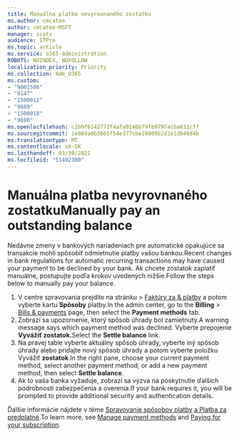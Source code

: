 ```yaml
---
title: Manuálna platba nevyrovnaného zostatku
ms.author: cmcatee
author: cmcatee-MSFT
manager: scotv
audience: ITPro
ms.topic: article
ms.service: o365-administration
ROBOTS: NOINDEX, NOFOLLOW
localization_priority: Priority
ms.collection: Adm_O365
ms.custom:
- "9001506"
- "9147"
- "1500012"
- "9689"
- "1500018"
- "9690"
ms.openlocfilehash: c2b9f6142772f4afa9146b79fb9797acba611cff
ms.sourcegitcommit: 1e00da0b3665f54e377cbe28809b2d1e1db4bd4b
ms.translationtype: MT
ms.contentlocale: sk-SK
ms.lasthandoff: 03/30/2021
ms.locfileid: "51492300"
---
```

# <a name="manually-pay-an-outstanding-balance"></a><span data-ttu-id="7f05e-102">Manuálna platba nevyrovnaného zostatku</span><span class="sxs-lookup"><span data-stu-id="7f05e-102">Manually pay an outstanding balance</span></span>

<span data-ttu-id="7f05e-103">Nedávne zmeny v bankových nariadeniach pre automatické opakujúce sa transakcie mohli spôsobiť odmietnutie platby vašou bankou.</span><span class="sxs-lookup"><span data-stu-id="7f05e-103">Recent changes in bank regulations for automatic recurring transactions may have caused your payment to be declined by your bank.</span></span> <span data-ttu-id="7f05e-104">Ak chcete zostatok zaplatiť manuálne, postupujte podľa krokov uvedených nižšie.</span><span class="sxs-lookup"><span data-stu-id="7f05e-104">Follow the steps below to manually pay your balance.</span></span>

1. <span data-ttu-id="7f05e-105">V centre spravovania prejdite na stránku  >  [Faktúry za & platby](https://go.microsoft.com/fwlink/p/?linkid=2018806) a potom vyberte kartu **Spôsoby** platby.</span><span class="sxs-lookup"><span data-stu-id="7f05e-105">In the admin center, go to the **Billing** > [Bills & payments](https://go.microsoft.com/fwlink/p/?linkid=2018806) page, then select the **Payment methods** tab.</span></span>
2. <span data-ttu-id="7f05e-106">Zobrazí sa upozornenie, ktorý spôsob úhrady bol zamietnutý.</span><span class="sxs-lookup"><span data-stu-id="7f05e-106">A warning message says which payment method was declined.</span></span> <span data-ttu-id="7f05e-107">Vyberte prepojenie **Vyvážiť zostatok.**</span><span class="sxs-lookup"><span data-stu-id="7f05e-107">Select the **Settle balance** link.</span></span>
3. <span data-ttu-id="7f05e-108">Na pravej table vyberte aktuálny spôsob úhrady, vyberte iný spôsob úhrady alebo pridajte nový spôsob úhrady a potom vyberte položku Vyvážiť **zostatok**.</span><span class="sxs-lookup"><span data-stu-id="7f05e-108">In the right pane, choose your current payment method, select another payment method, or add a new payment method, then select **Settle balance**.</span></span>
4. <span data-ttu-id="7f05e-109">Ak to vaša banka vyžaduje, zobrazí sa výzva na poskytnutie ďalších podrobností zabezpečenia a overenia.</span><span class="sxs-lookup"><span data-stu-id="7f05e-109">If your bank requires it, you will be prompted to provide additional security and authentication details.</span></span>

<span data-ttu-id="7f05e-110">Ďalšie informácie nájdete v téme [Spravovanie spôsobov platby](https://docs.microsoft.com/microsoft-365/commerce/billing-and-payments/manage-payment-methods) [a Platba za predplatné](https://docs.microsoft.com/microsoft-365/commerce/billing-and-payments/pay-for-your-subscription).</span><span class="sxs-lookup"><span data-stu-id="7f05e-110">To learn more, see [Manage payment methods](https://docs.microsoft.com/microsoft-365/commerce/billing-and-payments/manage-payment-methods) and [Paying for your subscription](https://docs.microsoft.com/microsoft-365/commerce/billing-and-payments/pay-for-your-subscription).</span></span>
